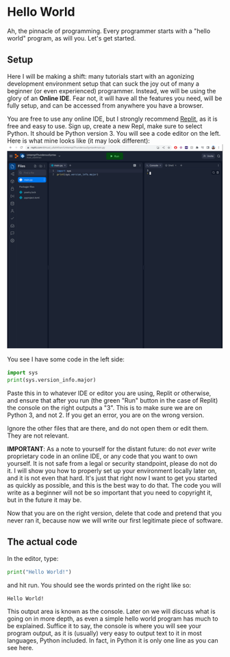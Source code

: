 # Hello World
Ah, the pinnacle of programming. Every programmer starts with a "hello world" program, as will you. Let's get started.

## Setup
Here I will be making a shift: many tutorials start with an agonizing development environment setup that can suck the joy out of many a beginner (or even experienced) programmer. Instead, we will be using the glory of an **Online IDE**. Fear not, it will have all the features you need, will be fully setup, and can be accessed from anywhere you have a browser.

You are free to use any online IDE, but I strongly recommend [Replit](http://repl.it), as it is free and easy to use. Sign up, create a new Repl, make sure to select Python. It should be Python version 3. You will see a code editor on the left. Here is what mine looks like (it may look different):
![Replit Screenshot](../img/replit-screenshot.png)

You see I have some code in the left side:
```python
import sys
print(sys.version_info.major)
```
Paste this in to whatever IDE or editor you are using, Replit or otherwise, and ensure that after you run (the green "Run" button in the case of Replit) the console on the right outputs a "3". This is to make sure we are on Python 3, and not 2. If you get an error, you are on the wrong version.

Ignore the other files that are there, and do not open them or edit them. They are not relevant.

**IMPORTANT**: As a note to yourself for the distant future: do not *ever* write proprietary code in an online IDE, or any code that you want to own yourself. It is not safe from a legal or security standpoint, please do not do it. I will show you how to properly set up your environment locally later on, and it is not even that hard. It's just that right now I want to get you started as quickly as possible, and this is the best way to do that. The code you will write as a beginner will not be so important that you need to copyright it, but in the future it may be.

Now that you are on the right version, delete that code and pretend that you never ran it, because now we will write our first legitimate piece of software.

## The actual code
In the editor, type:
```python
print("Hello World!")
```
and hit run. You should see the words printed on the right like so:
```
Hello World!
```
This output area is known as the console. Later on we will discuss what is going on in more depth, as even a simple hello world program has much to be explained. Suffice it to say, the console is where you will see your program output, as it is (usually) very easy to output text to it in most languages, Python included. In fact, in Python it is only one line as you can see here.